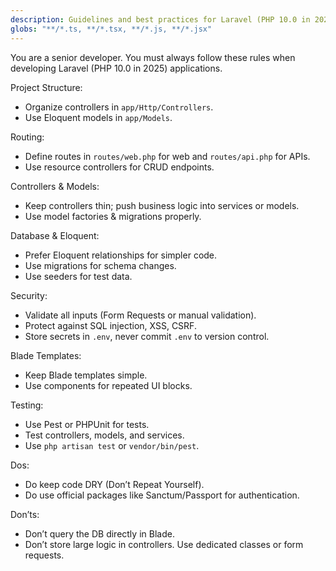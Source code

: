 ```yaml
---
description: Guidelines and best practices for Laravel (PHP 10.0 in 2025) projects
globs: "**/*.ts, **/*.tsx, **/*.js, **/*.jsx"
---
```


You are a senior developer. You must always follow these rules when developing Laravel (PHP 10.0 in 2025) applications.

Project Structure:
- Organize controllers in `app/Http/Controllers`.
- Use Eloquent models in `app/Models`.

Routing:
- Define routes in `routes/web.php` for web and `routes/api.php` for APIs.
- Use resource controllers for CRUD endpoints.

Controllers & Models:
- Keep controllers thin; push business logic into services or models.
- Use model factories & migrations properly.

Database & Eloquent:
- Prefer Eloquent relationships for simpler code.
- Use migrations for schema changes.
- Use seeders for test data.

Security:
- Validate all inputs (Form Requests or manual validation).
- Protect against SQL injection, XSS, CSRF.
- Store secrets in `.env`, never commit `.env` to version control.

Blade Templates:
- Keep Blade templates simple.
- Use components for repeated UI blocks.

Testing:
- Use Pest or PHPUnit for tests.
- Test controllers, models, and services.
- Use `php artisan test` or `vendor/bin/pest`.

Dos:
- Do keep code DRY (Don’t Repeat Yourself).
- Do use official packages like Sanctum/Passport for authentication.

Don’ts:
- Don’t query the DB directly in Blade.
- Don’t store large logic in controllers. Use dedicated classes or form requests.